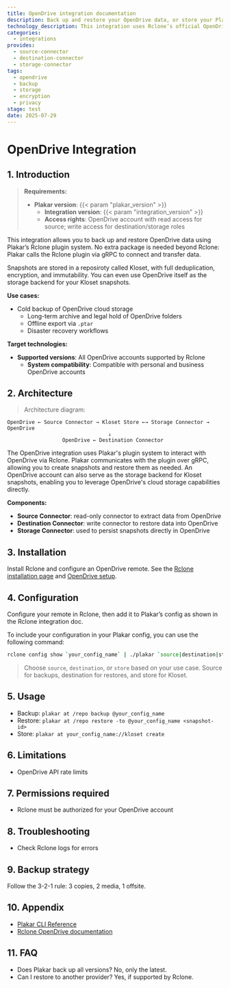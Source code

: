 ```yaml
---
title: OpenDrive integration documentation
description: Back up and restore your OpenDrive data, or store your Plakar backups on OpenDrive, using the Rclone integration.
technology_description: This integration uses Rclone’s official OpenDrive remote to connect Plakar to your OpenDrive account securely and efficiently.
categories:
  - integrations
provides:
  - source-connector
  - destination-connector
  - storage-connector
tags:
  - opendrive
  - backup
  - storage
  - encryption
  - privacy
stage: test
date: 2025-07-29
---
```


# OpenDrive Integration

## 1. Introduction

> **Requirements:**
> - **Plakar version**: {{< param "plakar_version" >}}
>   - **Integration version**: {{< param "integration_version" >}}
>   - **Access rights**: OpenDrive account with read access for source; write access for destination/storage roles

This integration allows you to back up and restore OpenDrive data using Plakar’s Rclone plugin system. No extra package is needed beyond Rclone: Plakar calls the Rclone plugin via gRPC to connect and transfer data.

Snapshots are stored in a reposiroty called Kloset, with full deduplication, encryption, and immutability. You can even use OpenDrive itself as the storage backend for your Kloset snapshots.

**Use cases:**
- Cold backup of OpenDrive cloud storage
  - Long-term archive and legal hold of OpenDrive folders
  - Offline export via `.ptar`
  - Disaster recovery workflows

**Target technologies:**
- **Supported versions**: All OpenDrive accounts supported by Rclone
  - **System compatibility**: Compatible with personal and business OpenDrive accounts

## 2. Architecture

> Architecture diagram:
```plaintext
OpenDrive ← Source Connector → Kloset Store ←→ Storage Connector → OpenDrive
                                 ↓
                  OpenDrive ← Destination Connector
```

The OpenDrive integration uses Plakar's plugin system to interact with OpenDrive via Rclone. Plakar communicates with the plugin over gRPC, allowing you to create snapshots and restore them as needed.
An OpenDrive account can also serve as the storage backend for Kloset snapshots, enabling you to leverage OpenDrive's cloud storage capabilities directly.

**Components:**
- **Source Connector**: read-only connector to extract data from OpenDrive
- **Destination Connector**: write connector to restore data into OpenDrive
- **Storage Connector**: used to persist snapshots directly in OpenDrive

## 3. Installation

Install Rclone and configure an OpenDrive remote. See the [Rclone installation page](https://rclone.org/install/) and [OpenDrive setup](https://rclone.org/opendrive/).

## 4. Configuration

Configure your remote in Rclone, then add it to Plakar’s config as shown in the Rclone integration doc.

To include your configuration in your Plakar config, you can use the following command:


```bash
rclone config show `your_config_name` | ./plakar `source|destination|store` import
```

> Choose `source`, `destination`, or `store` based on your use case.
> Source for backups, destination for restores, and store for Kloset.


## 5. Usage

- Backup: `plakar at /repo backup @your_config_name`
- Restore: `plakar at /repo restore -to @your_config_name <snapshot-id>`
- Store: `plakar at your_config_name://kloset create`

## 6. Limitations

- OpenDrive API rate limits

## 7. Permissions required

- Rclone must be authorized for your OpenDrive account

## 8. Troubleshooting

- Check Rclone logs for errors

## 9. Backup strategy

Follow the 3-2-1 rule: 3 copies, 2 media, 1 offsite.

## 10. Appendix

- [Plakar CLI Reference](/docs/main)
- [Rclone OpenDrive documentation](https://rclone.org/opendrive/)

## 11. FAQ

- Does Plakar back up all versions? No, only the latest.
- Can I restore to another provider? Yes, if supported by Rclone.
